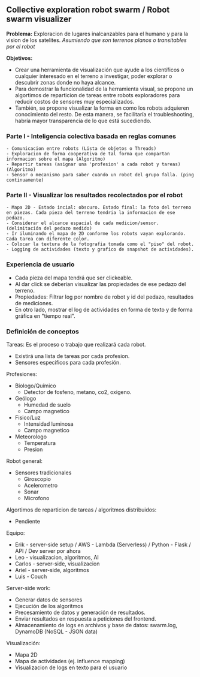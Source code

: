 ## Collective exploration robot swarm / Robot swarm visualizer

**Problema:** Exploracion de lugares inalcanzables para el humano y para la vision de los satelites. 
*Asumiendo que son terrenos planos o transitables por el robot*

**Objetivos:** 
- Crear una herramienta de visualización que ayude a los científicos o cualquier interesado
en el terreno a investigar, poder explorar o descubrir zonas donde no haya alcance.
- Para demostrar la funcionalidad de la herramienta visual, se propone un algortimos de reparticion de 
tareas entre robots exploradores para reducir costos de sensores muy especializados. 
- También, se propone visualizar la forma en como los robots adquieren conocimiento del resto. De esta manera, se facilitaría el troubleshooting, habría mayor transparencia de lo que está sucediendo.

### Parte I - Inteligencia colectiva basada en reglas comunes 
    - Comunicacion entre robots (Lista de objetos o Threads)
    - Exploracion de forma cooperativa de tal forma que compartan informacion sobre el mapa (Algoritmo)
    - Repartir tareas (asignar una 'profesion' a cada robot y tareas) (Algoritmo)
    - Sensor o mecanismo para saber cuando un robot del grupo falla. (ping continuamente)
### Parte II - Visualizar los resultados recolectados por el robot
    - Mapa 2D - Estado incial: obscuro. Estado final: la foto del terreno en piezas. Cada pieza del terreno tendria la informacion de ese pedazo.
    - Considerar el alcance espacial de cada medicion/sensor. (delimitación del pedazo medido)
    - Ir iluminando el mapa de 2D conforme los robots vayan explorando. Cada tarea con diferente color.
    - Colocar la textura de la fotografia tomada como el "piso" del robot.
    - Logging de actividades (texto y grafico de snapshot de actividades).

### Experiencia de usuario
- Cada pieza del mapa tendrá que ser clickeable.
- Al dar click se deberían visualizar las propiedades de ese pedazo del terreno.
- Propiedades: Filtrar log por nombre de robot y id del pedazo, resultados de mediciones.
- En otro lado, mostrar el log de actividades en forma de texto y de forma gráfica en "tiempo real".

### Definición de conceptos

Tareas:
Es el proceso o trabajo que realizará cada robot.
- Existirá una lista de tareas por cada profesion.
- Sensores especificos para cada profesión.

Profesiones:
- Biologo/Químico
    - Detector de fosfeno, metano, co2, oxigeno.
- Geólogo
    - Humedad de suelo
    - Campo magnetico
- Fisico/Luz
    - Intensidad luminosa
    - Campo magnetico
- Meteorologo
    - Temperatura
    - Presion

Robot general:
- Sensores tradicionales
    - Giroscopio
    - Acelerometro
    - Sonar
    - Microfono

Algortimos de reparticion de tareas / algoritmos distribuidos:
- Pendiente

Equipo:
- Erik - server-side setup / AWS - Lambda (Serverless) / Python - Flask / API / Dev server por ahora 
- Leo - visualizacion, algoritmos, AI
- Carlos - server-side, visualizacion
- Ariel - server-side, algoritmos
- Luis - Couch

Server-side work:
- Generar datos de sensores
- Ejecución de los algoritmos
- Precesamiento de datos y generación de resultados.
- Enviar resultados en respuesta a peticiones del frontend.
- Almacenamiento de logs en archivos y base de datos: swarm.log, DynamoDB (NoSQL - JSON data)

Visualización:
- Mapa 2D
- Mapa de actividades (ej. influence mapping)
- Visualizacion de logs en texto para el usuario